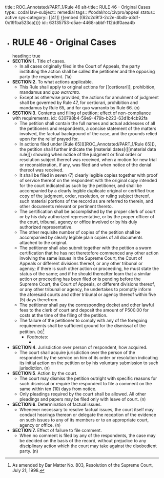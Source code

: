 title:: ROC_Annotated/PART_1/Rule 46
alt-title:: RULE 46 - Original Cases
type:: codal
law-subject:: remedial
tags:: #codal/roc/civpro/appeal
status:: active
sys-category:: [[41]]
{{embed ((62c2d9f3-2c2e-4bdb-a3d1-0c191ba523ca))}}
  id:: 63135753-c5ae-4468-abbf-112ddf0aea4b
- # RULE 46 - Original Cases
  heading:: true
- **SECTION 1.** Title of cases.
	- In all cases originally filed in the Court of Appeals, the party instituting the action shall be called the petitioner and the opposing party the respondent. (1a)
- **SECTION 2.** To what actions applicable.
	- This Rule shall apply to original actions for [[certiorari]], prohibition, mandamus and *quo warranto*.
	- Except as otherwise provided, the actions for annulment of judgment shall be governed by Rule 47, for certiorari, prohibition and mandamus by Rule 65, and for quo warranto by Rule 66. (n)
- **SECTION 3.** Contents and filing of petition; effect of non-compliance with requirements.
  id:: 630798b4-59e9-479b-b223-63d1b4cb92fa
	- The petition shall contain the full names and actual addresses of all the petitioners and respondents, a concise statement of the matters involved, the factual background of the case, and the grounds relied upon for the relief prayed for.
	- In actions filed under [Rule 65]([[ROC_Annotated/PART_1/Rule 65]]), the petition shall further indicate the [material dates]([[material data rule]]) showing when notice of the judgment or final order or resolution subject thereof was received, when a motion for new trial or reconsideration, if any, was filed and when notice of the denial thereof was received.
	- It shall be filed in seven (7) clearly legible copies together with proof of service thereof on the respondent with the original copy intended for the court indicated as such by the petitioner, and shall be accompanied by a clearly legible duplicate original or certified true copy of the judgment, order, resolution, or ruling subject thereof, such material portions of the record as are referred to therein, and other documents relevant or pertinent thereto.
	- The certification shall be accomplished by the proper clerk of court or by his duly authorized representative, or by the proper officer of the court, tribunal, agency or office involved or by his duly authorized representative.
	- The other requisite number of copies of the petition shall be accompanied by clearly legible plain copies of all documents attached to the original.
	- The petitioner shall also submit together with the petition a sworn certification that he has not theretofore commenced any other action involving the same issues in the Supreme Court, the Court of Appeals or different divisions thereof, or any other tribunal or agency; if there is such other action or proceeding, he must state the status of the same; and if he should thereafter learn that a similar action or proceeding has been filed or is pending before the Supreme Court, the Court of Appeals, or different divisions thereof, or any other tribunal or agency, he undertakes to promptly inform the aforesaid courts and other tribunal or agency thereof within five (5) days therefrom.
	- The petitioner shall pay the corresponding docket and other lawful fees to the clerk of court and deposit the amount of P500.00 for costs at the time of the filing of the petition.
	- The failure of the petitioner to comply with any of the foregoing requirements shall be sufficient ground for the dismissal of the petition. (n)[^1]
		- _Footnotes_:
			- [^1]: As amended by Bar Matter No. 803, Resolution of the Supreme Court, July 21, 1998.
- **SECTION 4**. Jurisdiction over person of respondent, how acquired.
	- The court shall acquire jurisdiction over the person of the respondent by the service on him of its order or resolution indicating its initial action on the petition or by his voluntary submission to such jurisdiction. (n)
- **SECTION 5**. Action by the court.
	- The court may dismiss the petition outright with specific reasons for such dismissal or require the respondent to file a comment on the same within ten (10) days from notice.
	- Only pleadings required by the court shall be allowed. All other pleadings and papers may be filed only with leave of court. (n)
- **SECTION 6**. Determination of factual issues.
	- Whenever necessary to resolve factual issues, the court itself may conduct hearings thereon or delegate the reception of the evidence on such issues to any of its members or to an appropriate court, agency or office. (n)
- **SECTION 7.** Effect of failure to file comment.
	- When no comment is filed by any of the respondents, the case may be decided on the basis of the record, without prejudice to any disciplinary action which the court may take against the disobedient party. (n)
